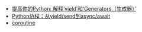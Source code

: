 - [提高你的Python: 解释‘yield’和‘Generators（生成器）’](https://www.oschina.net/translate/improve-your-python-yield-and-generators-explained?lang=chs&page=1#)
- [Python协程：从yield/send到async/await](http://python.jobbole.com/86069/)
- [coroutine](http://www.dabeaz.com/coroutines/Coroutines.pdf)